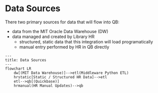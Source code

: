 # Data Sources

There two primary sources for data that will flow into QB:

  - data from the MIT Oracle Data Warehouse (DW)
  - data managed and created by Library HR 
    - structured, static data that this integration will load programatically
    - manual entry performed by HR in QB directly

```mermaid
---
title: Data Sources
---
flowchart LR
    dw[(MIT Data Warehouse)]-->etl(Middleware Python ETL)
    hrstatic[Static / Structured HR Data]-->etl
    etl-->qb[(Quickbase)]
    hrmanual(HR Manual Updates)-->qb
```